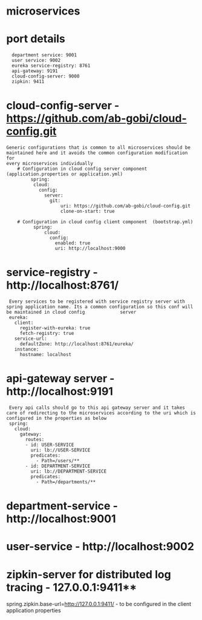 # microservices
# port details
      department service: 9001
      user service: 9002
      eureka service-registry: 8761
      api-gateway: 9191
      cloud-config-server: 9000
      zipkin: 9411
  
 # cloud-config-server - https://github.com/ab-gobi/cloud-config.git
    Generic configurations that is common to all microservices should be maintained here and it avoids the common configuration modification for 
    every microservices individually
        # Configuration in cloud config server component  (application.properties or application.yml)   
             spring:
              cloud:
                config:
                  server:
                    git:
                        uri: https://github.com/ab-gobi/cloud-config.git
                        clone-on-start: true
                        
        # Configuration in cloud config client component  (bootstrap.yml)
              spring:
                  cloud:
                    config:
                      enabled: true
                      uri: http://localhost:9000
                      
  # service-registry - http://localhost:8761/
     Every services to be registered with service registry server with spring application name. Its a common configuration so this conf will be maintained in cloud config             server
     eureka:
       client:
         register-with-eureka: true
         fetch-registry: true
       service-url:
         defaultZone: http://localhost:8761/eureka/
       instance:
         hostname: localhost
      
 # api-gateway server - http://localhost:9191
     Every api calls should go to this api gateway server and it takes care of redirecting to the microservices according to the uri which is configured in the properties as below
     spring:
       cloud:
         gateway:
           routes:
           - id: USER-SERVICE
             uri: lb://USER-SERVICE
             predicates:
               - Path=/users/**
           - id: DEPARTMENT-SERVICE
             uri: lb://DEPARTMENT-SERVICE
             predicates:
               - Path=/departments/**

# department-service - http://localhost:9001
# user-service - http://localhost:9002
# zipkin-server for distributed log tracing - 127.0.0.1:9411**
   spring.zipkin.base-url=http://127.0.0.1:9411/ - to be configured in the client application properties

